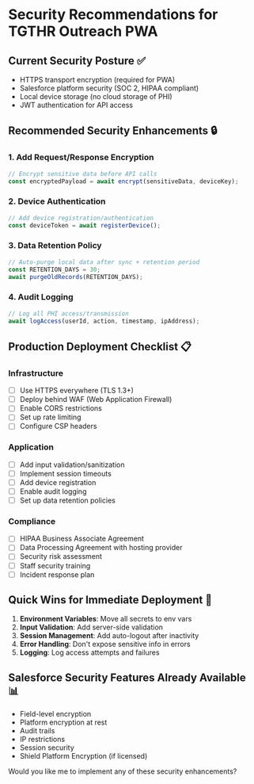 # Security Recommendations for TGTHR Outreach PWA

## Current Security Posture ✅
- HTTPS transport encryption (required for PWA)
- Salesforce platform security (SOC 2, HIPAA compliant)
- Local device storage (no cloud storage of PHI)
- JWT authentication for API access

## Recommended Security Enhancements 🔒

### 1. Add Request/Response Encryption
```typescript
// Encrypt sensitive data before API calls
const encryptedPayload = await encrypt(sensitiveData, deviceKey);
```

### 2. Device Authentication
```typescript
// Add device registration/authentication
const deviceToken = await registerDevice();
```

### 3. Data Retention Policy
```typescript
// Auto-purge local data after sync + retention period
const RETENTION_DAYS = 30;
await purgeOldRecords(RETENTION_DAYS);
```

### 4. Audit Logging
```typescript
// Log all PHI access/transmission
await logAccess(userId, action, timestamp, ipAddress);
```

## Production Deployment Checklist 📋

### Infrastructure
- [ ] Use HTTPS everywhere (TLS 1.3+)
- [ ] Deploy behind WAF (Web Application Firewall)
- [ ] Enable CORS restrictions
- [ ] Set up rate limiting
- [ ] Configure CSP headers

### Application
- [ ] Add input validation/sanitization
- [ ] Implement session timeouts
- [ ] Add device registration
- [ ] Enable audit logging
- [ ] Set up data retention policies

### Compliance
- [ ] HIPAA Business Associate Agreement
- [ ] Data Processing Agreement with hosting provider
- [ ] Security risk assessment
- [ ] Staff security training
- [ ] Incident response plan

## Quick Wins for Immediate Deployment 🚀

1. **Environment Variables**: Move all secrets to env vars
2. **Input Validation**: Add server-side validation
3. **Session Management**: Add auto-logout after inactivity
4. **Error Handling**: Don't expose sensitive info in errors
5. **Logging**: Log access attempts and failures

## Salesforce Security Features Already Available 📊
- Field-level encryption
- Platform encryption at rest
- Audit trails
- IP restrictions
- Session security
- Shield Platform Encryption (if licensed)

Would you like me to implement any of these security enhancements?